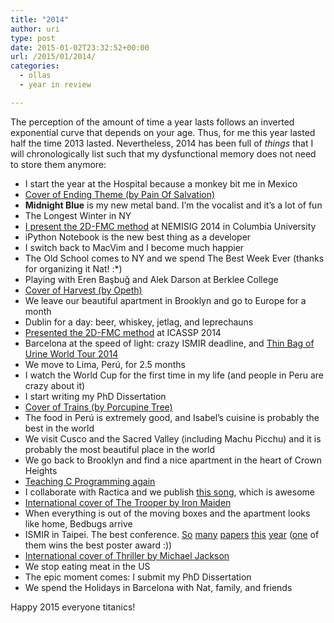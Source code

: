 ```yaml
---
title: "2014"
author: uri
type: post
date: 2015-01-02T23:32:52+00:00
url: /2015/01/2014/
categories:
  - ollas
  - year in review

---
```

The perception of the amount of time a year lasts follows an inverted exponential curve that depends on your age. Thus, for me this year lasted half the time 2013 lasted. Nevertheless, 2014 has been full of _things_ that I will chronologically list such that my dysfunctional memory does not need to store them anymore:

  * I start the year at the Hospital because a monkey bit me in Mexico
  * [Cover of Ending Theme (by Pain Of Salvation)][1]
  * **Midnight Blue** is my new metal band. I&#8217;m the vocalist and it&#8217;s a lot of fun
  * The Longest Winter in NY
  * [I present the 2D-FMC method][2] at NEMISIG 2014 in Columbia University
  * iPython Notebook is the new best thing as a developer
  * I switch back to MacVim and I become much happier
  * The Old School comes to NY and we spend The Best Week Ever (thanks for organizing it Nat! :*)
  * Playing with Eren Başbuğ and Alek Darson at Berklee College
  * [Cover of Harvest (by Opeth)][3]
  * We leave our beautiful apartment in Brooklyn and go to Europe for a month
  * Dublin for a day: beer, whiskey, jetlag, and leprechauns
  * [Presented the 2D-FMC method][4] at ICASSP 2014
  * Barcelona at the speed of light: crazy ISMIR deadline, and [Thin Bag of Urine World Tour 2014][5]
  * We move to Lima, Perú, for 2.5 months
  * I watch the World Cup for the first time in my life (and people in Peru are crazy about it)
  * I start writing my PhD Dissertation
  * [Cover of Trains (by Porcupine Tree)][6]
  * The food in Perú is extremely good, and Isabel&#8217;s cuisine is probably the best in the world
  * We visit Cusco and the Sacred Valley (including Machu Picchu) and it is probably the most beautiful place in the world
  * We go back to Brooklyn and find a nice apartment in the heart of Crown Heights
  * [Teaching C Programming again][7]
  * I collaborate with Ractica and we publish [this song][8], which is awesome
  * [International cover of The Trooper by Iron Maiden][9]
  * When everything is out of the moving boxes and the apartment looks like home, Bedbugs arrive
  * ISMIR in Taipei. The best conference. [So][10] [many][11] [papers][12] [this][13] [year][14] ([one][15] of them wins the best poster award :))
  * [International cover of Thriller by Michael Jackson][16]
  * We stop eating meat in the US
  * The epic moment comes: I submit my PhD Dissertation
  * We spend the Holidays in Barcelona with Nat, family, and friends

Happy 2015 everyone titanics!

 [1]: /2014/01/cover-ending-theme-pain-of-salvation/
 [2]: https://files.nyu.edu/onc202/public/publications/NietoBello-NEMISIG2014.pdf
 [3]: /2014/04/cover-harvest-by-opeth/
 [4]: https://files.nyu.edu/onc202/public/publications/NietoBello-ICASSP14.pdf
 [5]: /2014/05/the-thin-bag-of-urine-world-tour-2014/
 [6]: /2014/07/blackest-eyes-cover/
 [7]: http://marl.smusic.nyu.edu/CProgramming/Fall14/
 [8]: https://www.youtube.com/watch?v=NMs-vXPftq0
 [9]: /2014/08/the-trooper-internationally-covering-iron-maiden/
 [10]: https://files.nyu.edu/onc202/public/publications/NietoFarbood-ISMIR2014.pdf
 [11]: https://files.nyu.edu/onc202/public/publications/NietoFarboodBelloJehan-ISMIR2014.pdf
 [12]: https://files.nyu.edu/onc202/public/publications/jams_ismir14.pdf
 [13]: https://files.nyu.edu/onc202/public/publications/MIREX2014-NietoBello.pdf
 [14]: https://files.nyu.edu/onc202/public/publications/MIREX2014-NietoFarbood.pdf
 [15]: https://files.nyu.edu/onc202/public/publications/ismir2014mir_eval.pdf
 [16]: /2014/10/michael-jackson-thriller-international-cover/
